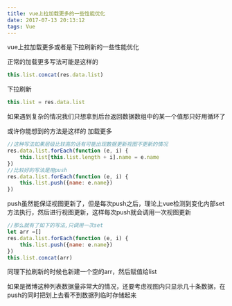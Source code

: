 ```yaml
---
title: vue上拉加载更多的一些性能优化
date: 2017-07-13 20:13:12
tags: Vue
---
```


vue上拉加载更多或者是下拉刷新的一些性能优化


正常的加载更多写法可能是这样的
```js
this.list.concat(res.data.list)
```

下拉刷新
```js
this.list = res.data.list
```
如果遇到复杂的情况我们只想拿到后台返回数据数组中的某一个值那只好用循环了

或许你能想到的方法是这样的
加载更多
```js
//这种写法如果层级比较高的话有可能出现数据更新视图不更新的情况
res.data.list.forEach(function (e, i) {
    this.list[this.list.length + i].name = e.name
})
//比较好的写法是用push
res.data.list.forEach(function (e, i) {
    this.list.push({name: e.name})
})
```

push虽然能保证视图更新了，但是每次push之后，理论上vue检测到变化内部set方法执行，然后进行视图更新，这样每次push就会调用一次视图更新

```js
//那么就有了如下的写法,只调用一次set
let arr =[]
res.data.list.forEach(function (e, i) {
    this.list.push({name: e.name})
})
this.list.concat(arr)
```

同理下拉刷新的时候也新建一个空的arr，然后赋值给list

如果是微博这种列表数据量非常大的情况，还要考虑视图内只显示几十条数据，在push的同时把划上去看不到数据列临时存储起来
